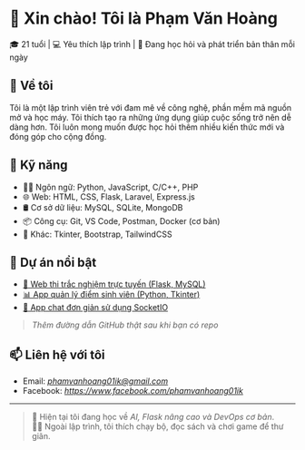 # 👋 Xin chào! Tôi là Phạm Văn Hoàng

🎓 21 tuổi | 💻 Yêu thích lập trình | 🚀 Đang học hỏi và phát triển bản thân mỗi ngày

## 🧠 Về tôi
Tôi là một lập trình viên trẻ với đam mê về công nghệ, phần mềm mã nguồn mở và học máy. Tôi thích tạo ra những ứng dụng giúp cuộc sống trở nên dễ dàng hơn. Tôi luôn mong muốn được học hỏi thêm nhiều kiến thức mới và đóng góp cho cộng đồng.

## 💼 Kỹ năng
- 🧑‍💻 Ngôn ngữ: Python, JavaScript, C/C++, PHP
- 🌐 Web: HTML, CSS, Flask, Laravel, Express.js
- 🛢️ Cơ sở dữ liệu: MySQL, SQLite, MongoDB
- 📦 Công cụ: Git, VS Code, Postman, Docker (cơ bản)
- 🎨 Khác: Tkinter, Bootstrap, TailwindCSS

## 📌 Dự án nổi bật
- [🔐 Web thi trắc nghiệm trực tuyến (Flask, MySQL)](https://github.com/your-username/quiz-app)
- [📊 App quản lý điểm sinh viên (Python, Tkinter)](https://github.com/your-username/grade-management)
- [💬 App chat đơn giản sử dụng SocketIO](https://github.com/your-username/chat-app)
> *Thêm đường dẫn GitHub thật sau khi bạn có repo*

## 📫 Liên hệ với tôi
- Email: *phamvanhoang01ik@gmail.com*
- Facebook: *https://www.facebook.com/phamvanhoang01ik*

---

> 🌱 Hiện tại tôi đang học về *AI, Flask nâng cao và DevOps cơ bản*.  
> 🏃‍♂️ Ngoài lập trình, tôi thích chạy bộ, đọc sách và chơi game để thư giãn.

<!-- ![Phạm Văn Hoàng's GitHub Stats](https://github-readme-stats.vercel.app/api?username=your-username&show_icons=true&theme=tokyonight) -->
